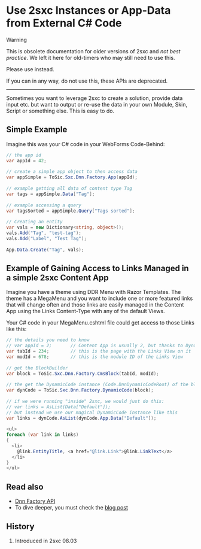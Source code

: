 # Use 2sxc Instances or App-Data from External C# Code

> [!WARNING]
> This is obsolete documentation for older versions of 2sxc and _not best practice_. 
> We left it here for old-timers who may still need to use this.
>
> Please use [](xref:NetCode.External.Index) instead.
>
> If you can in any way, do not use this, these APIs are deprecated. 

---

Sometimes you want to leverage 2sxc to create a solution, provide data input etc. but want to output or re-use the data in your own Module, Skin, Script or something else. This is easy to do.

## Simple Example

Imagine this was your C# code in your WebForms Code-Behind:

```cs
// the app id
var appId = 42;
 
// create a simple app object to then access data
var appSimple = ToSic.Sxc.Dnn.Factory.App(appId);
 
// example getting all data of content type Tag
var tags = appSimple.Data["Tag"];
 
// example accessing a query
var tagsSorted = appSimple.Query["Tags sorted"];
 
// Creating an entity
var vals = new Dictionary<string, object>();
vals.Add("Tag", "test-tag");
vals.Add("Label", "Test Tag");
 
App.Data.Create("Tag", vals);
```

## Example of Gaining Access to Links Managed in a simple 2sxc Content App
 
Imagine you have a theme using DDR Menu with Razor Templates. The theme has a MegaMenu and you want to include one or more featured links that will change often and those links are easily managed in the Content App using the Links Content-Type with any of the default Views.

Your C# code in your MegaMenu.cshtml file could get access to those Links like this:

```cs
// the details you need to know
// var appId = 2;       // Content App is usually 2, but thanks to DynamicCode, we don't need this
var tabId = 234;        // this is the page with the Links View on it
var modId = 678;        // this is the module ID of the Links View
 
// get the BlockBuilder
var block = ToSic.Sxc.Dnn.Factory.CmsBlock(tabId, modId);
 
// the get the DynamicCode instance (Code.DnnDynamicCodeRoot) of the block
var dynCode = ToSic.Sxc.Dnn.Factory.DynamicCode(block);
 
// if we were running "inside" 2sxc, we would just do this:
// var links = AsList(Data["Default"]);
// but instead we use our magical DynamicCode instance like this
var links = dynCode.AsList(dynCode.App.Data["Default"]);
 
<ul>
foreach (var link in links) 
{
  <li>
    @link.EntityTitle, <a href="@link.Link">@link.LinkText</a>
  </li>
}
</ul>

```

## Read also

* [Dnn Factory API](xref:ToSic.Sxc.Dnn.Factory)
* To dive deeper, you must check the [blog post](http://2sxc.org/en/blog/post/using-app-data-outside-of-2sxc-in-razor-custom-webapi-skin-or-another-module-300)


## History

1. Introduced in 2sxc 08.03
